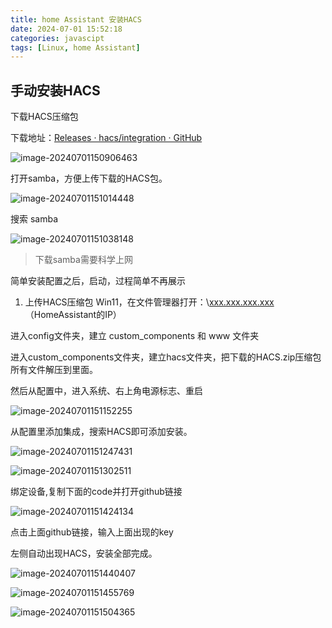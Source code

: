 ```yaml
---
title: home Assistant 安装HACS
date: 2024-07-01 15:52:18
categories: javascipt
tags: [Linux, home Assistant]
---
```



## 手动安装HACS

下载HACS压缩包

下载地址：[Releases · hacs/integration · GitHub](https://github.com/hacs/integration/releases)

![image-20240701150906463](https://cdn.jsdelivr.net/gh/geminglu/drawingBoard@main/img/202407011509521.png)

打开samba，方便上传下载的HACS包。

![image-20240701151014448](https://cdn.jsdelivr.net/gh/geminglu/drawingBoard@main/img/202407011510561.png)

搜索 samba

![image-20240701151038148](https://cdn.jsdelivr.net/gh/geminglu/drawingBoard@main/img/202407011510244.png)

> 下载samba需要科学上网

简单安装配置之后，启动，过程简单不再展示

1. 上传HACS压缩包 Win11，在文件管理器打开：\\[xxx.xxx.xxx.xxx](http://xxx.xxx.xxx.xxx/)（HomeAssistant的IP）

进入config文件夹，建立 custom_components 和 www 文件夹

进入custom_components文件夹，建立hacs文件夹，把下载的HACS.zip压缩包所有文件解压到里面。

然后从配置中，进入系统、右上角电源标志、重启

![image-20240701151152255](https://cdn.jsdelivr.net/gh/geminglu/drawingBoard@main/img/202407011511334.png)

从配置里添加集成，搜索HACS即可添加安装。

![image-20240701151247431](https://cdn.jsdelivr.net/gh/geminglu/drawingBoard@main/img/202407011512537.png)

![image-20240701151302511](https://cdn.jsdelivr.net/gh/geminglu/drawingBoard@main/img/202407011513612.png)

绑定设备,复制下面的code并打开github链接

![image-20240701151424134](https://cdn.jsdelivr.net/gh/geminglu/drawingBoard@main/img/202407011514211.png)

点击上面github链接，输入上面出现的key

左侧自动出现HACS，安装全部完成。

![image-20240701151440407](https://cdn.jsdelivr.net/gh/geminglu/drawingBoard@main/img/202407011514488.png)

![image-20240701151455769](https://cdn.jsdelivr.net/gh/geminglu/drawingBoard@main/img/202407011514877.png)

![image-20240701151504365](https://cdn.jsdelivr.net/gh/geminglu/drawingBoard@main/img/202407011515430.png)